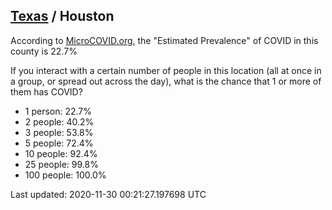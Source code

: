 
## [Texas](/united-states/texas) / Houston

According to [MicroCOVID.org](http://microcovid.org),
the "Estimated Prevalence" of COVID in this county is 22.7%

If you interact with a certain number of people in this location
(all at once in a group, or spread out across the day), what is the chance that
1 or more of them has COVID?

- 1 person: 22.7%
- 2 people: 40.2%
- 3 people: 53.8%
- 5 people: 72.4%
- 10 people: 92.4%
- 25 people: 99.8%
- 100 people: 100.0%

Last updated: 2020-11-30 00:21:27.197698 UTC
